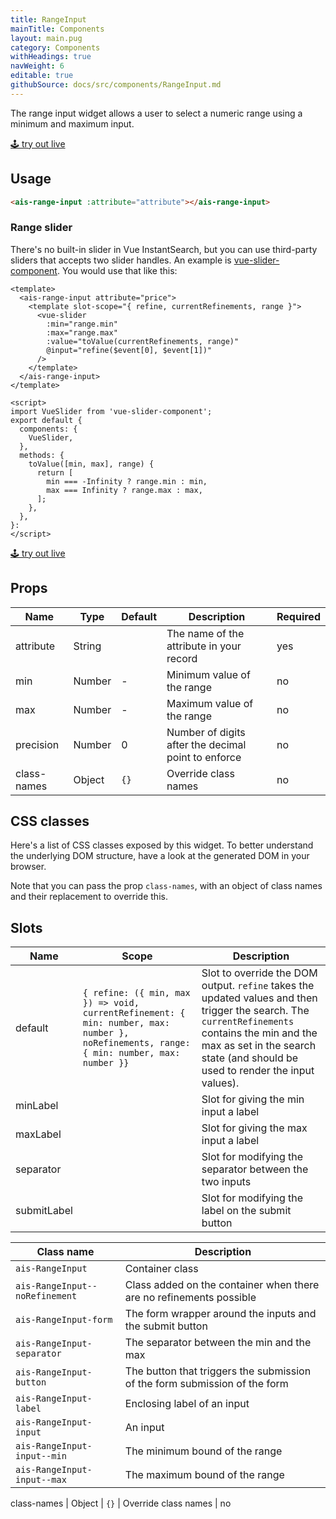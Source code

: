 ```yaml
---
title: RangeInput
mainTitle: Components
layout: main.pug
category: Components
withHeadings: true
navWeight: 6
editable: true
githubSource: docs/src/components/RangeInput.md
---
```


The range input widget allows a user to select a numeric range using a minimum and maximum input.

<a class="btn btn-static-theme" href="stories/?selectedKind=ais-range-input">🕹 try out live</a>

## Usage

```html
<ais-range-input :attribute="attribute"></ais-range-input>
```

### Range slider

There's no built-in slider in Vue InstantSearch, but you can use third-party sliders that accepts two slider handles. An example is [vue-slider-component](https://github.com/NightCatSama/vue-slider-component). You would use that like this:

```vue
<template>
  <ais-range-input attribute="price">
    <template slot-scope="{ refine, currentRefinements, range }">
      <vue-slider
        :min="range.min"
        :max="range.max"
        :value="toValue(currentRefinements, range)"
        @input="refine($event[0], $event[1])"
      />
    </template>
  </ais-range-input>
</template>

<script>
import VueSlider from 'vue-slider-component';
export default {
  components: {
    VueSlider,
  },
  methods: {
    toValue([min, max], range) {
      return [
        min === -Infinity ? range.min : min,
        max === Infinity ? range.max : max,
      ];
    },
  },
}:
</script>
```

<a class="btn btn-static-theme" href="stories/?selectedKind=ais-range-input&selectedStory=with%20vue-slider-component">🕹 try out live</a>

## Props

Name | Type | Default | Description | Required
---|---|---|---|---
attribute | String | | The name of the attribute in your record | yes
min | Number | - | Minimum value of the range | no
max | Number | - | Maximum value of the range | no
precision | Number | 0 | Number of digits after the decimal point to enforce | no
class-names | Object | `{}` | Override class names | no

## CSS classes

Here's a list of CSS classes exposed by this widget. To better understand the underlying
DOM structure, have a look at the generated DOM in your browser.

Note that you can pass the prop `class-names`, with an object of class names and their replacement to override this.

## Slots

Name | Scope | Description
---|---|---
default | `{ refine: ({ min, max }) => void, currentRefinement: { min: number, max: number }, noRefinements, range: { min: number, max: number }}` | Slot to override the DOM output. `refine` takes the updated values and then trigger the search. The `currentRefinements` contains the min and the max as set in the search state (and should be used to render the input values).
minLabel | | Slot for giving the min input a label
maxLabel | | Slot for giving the max input a label
separator| | Slot for modifying the separator between the two inputs
submitLabel | | Slot for modifying the label on the submit button


Class name | Description
---|---
`ais-RangeInput` | Container class
`ais-RangeInput--noRefinement` | Class added on the container when there are no refinements possible
`ais-RangeInput-form` | The form wrapper around the inputs and the submit button
`ais-RangeInput-separator` | The separator between the min and the max
`ais-RangeInput-button` | The button that triggers the submission of the form submission of the form
`ais-RangeInput-label` | Enclosing label of an input
`ais-RangeInput-input` | An input
`ais-RangeInput-input--min` | The minimum bound of the range
`ais-RangeInput-input--max` | The maximum bound of the range

class-names | Object | `{}` | Override class names | no
